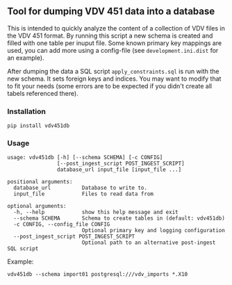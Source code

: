 Tool for dumping VDV 451 data into a database
---------------------------------------------

This is intended to quickly analyze the content of a collection of VDV files in
the VDV 451 format. By running this script a new schema is created and filled
with one table per inuput file. Some known primary key mappings are used, you
can add more using a config-file (see `development.ini.dist` for an example).

After dumping the data a SQL script `apply_constraints.sql` is run with the
new schema. It sets foreign keys and indices. You may want to modify that to
fit your needs (some errors are to be expected if you didn't create all tabels
referenced there).


### Installation

    pip install vdv451db


### Usage

    usage: vdv451db [-h] [--schema SCHEMA] [-c CONFIG]
                    [--post_ingest_script POST_INGEST_SCRIPT]
                    database_url input_file [input_file ...]

    positional arguments:
      database_url          Database to write to.
      input_file            Files to read data from

    optional arguments:
      -h, --help            show this help message and exit
      --schema SCHEMA       Schema to create tables in (default: vdv451db)
      -c CONFIG, --config_file CONFIG
                            Optional primary key and logging configuration
      --post_ingest_script POST_INGEST_SCRIPT
                            Optional path to an alternative post-ingest SQL script

Example:

    vdv451db --schema import01 postgresql:///vdv_imports *.X10

